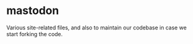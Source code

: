 # mastodon
Various site-related files, and also to maintain our codebase in case we start forking the code.
